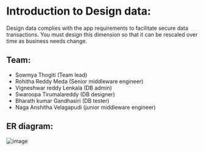 # Introduction to Design data:
Design data complies with the app requirements to facilitate secure data transactions. You must design this dimension so that it can be rescaled over time as business needs change.
## Team:
- Sowmya Thogiti (Team lead)
- Rohitha Reddy Meda (Senior middleware engineer)
- Vigneshwar reddy Lenkala (DB admin)
- Swaroopa Tirumalareddy (DB designer)
- Bharath kumar Gandhasiri (DB tester)
- Naga Anshitha Velagapudi (junior  middleware engineer)

## ER diagram:  
![image](https://github.com/annie0sc/gdp_health_app/blob/master/Design%20Data/ERdiagrams/ERD-Healthify.png)
